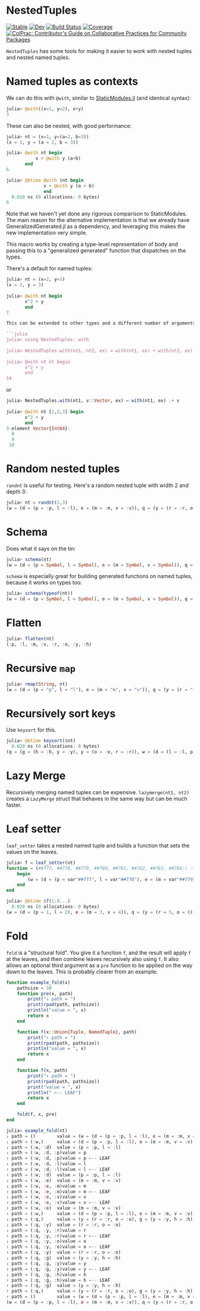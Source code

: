 # NestedTuples

[![Stable](https://img.shields.io/badge/docs-stable-blue.svg)](https://cscherrer.github.io/NestedTuples.jl/stable)
[![Dev](https://img.shields.io/badge/docs-dev-blue.svg)](https://cscherrer.github.io/NestedTuples.jl/dev)
[![Build Status](https://github.com/cscherrer/NestedTuples.jl/workflows/CI/badge.svg)](https://github.com/cscherrer/NestedTuples.jl/actions)
[![Coverage](https://codecov.io/gh/cscherrer/NestedTuples.jl/branch/master/graph/badge.svg)](https://codecov.io/gh/cscherrer/NestedTuples.jl)
[![ColPrac: Contributor's Guide on Collaborative Practices for Community Packages](https://img.shields.io/badge/ColPrac-Contributor's%20Guide-blueviolet)](https://github.com/SciML/ColPrac)

`NestedTuples` has some tools for making it easier to work with nested tuples and nested named tuples.

# Named tuples as contexts

We can do this with `@with`, similar to [StaticModules.jl](https://github.com/MasonProtter/StaticModules.jl) (and identical syntax):

```julia
julia> @with((x=1, y=2), x+y)
3
```

These can also be nested, with good performance:
```julia
julia> nt = (x=1, y=(a=2, b=3))
(x = 1, y = (a = 2, b = 3))

julia> @with nt begin
           x + @with y (a+b)
       end
6

julia> @btime @with $nt begin
              x + @with y (a + b)
              end
  0.010 ns (0 allocations: 0 bytes)
6
```

Note that we haven't yet done any rigorous comparison to StaticModules. The main reason for the alternative implementation is that we already have GeneralizedGenerated.jl as a dependency, and leveraging this makes the new implementation very simple.

This macro works by creating a type-level representation of body and passing this to a "generalized generated" function that dispatches on the types.

There's a default for named tuples:

```julia
julia> nt = (x=2, y=3)
(x = 2, y = 3)
  
julia> @with nt begin
       x^2 + y
       end
7

This can be extended to other types and a different number of arguments. For example,

```julia
julia> using NestedTuples: with
  
julia> NestedTuples.with(nt1, nt2, ex) = with(nt1, ex) + with(nt2, ex)
  
julia> @with nt nt begin
       x^2 + y
       end
14
```

  or

```julia
julia> NestedTuples.with(nt1, v::Vector, ex) = with(nt1, ex) .+ v
  
julia> @with nt [1,2,3] begin
       x^2 + y
       end
3-element Vector{Int64}:
  8
  9
 10
```

# Random nested tuples

`randnt` is useful for testing. Here's a random nested tuple with width 2 and depth 3:
```julia
julia> nt = randnt(2,3)
(w = (d = (p = :p, l = :l), e = (m = :m, v = :v)), q = (y = (r = :r, o = :o), g = (y = :y, h = :h)))
```

# Schema

Does what it says on the tin:
```julia
julia> schema(nt)
(w = (d = (p = Symbol, l = Symbol), e = (m = Symbol, v = Symbol)), q = (y = (r = Symbol, o = Symbol), g = (y = Symbol, h = Symbol)))
```

`schema` is especially great for building generated functions on named tuples, because it works on types too:

```julia
julia> schema(typeof(nt))
(w = (d = (p = Symbol, l = Symbol), e = (m = Symbol, v = Symbol)), q = (y = (r = Symbol, o = Symbol), g = (y = Symbol, h = Symbol)))
```

# Flatten

```julia
julia> flatten(nt)
(:p, :l, :m, :v, :r, :o, :y, :h)
```

# Recursive `map`

```julia
julia> rmap(String, nt)
(w = (d = (p = "p", l = "l"), e = (m = "m", v = "v")), q = (y = (r = "r", o = "o"), g = (y = "y", h = "h")))
```

# Recursively sort keys

Use `keysort` for this.

```julia
julia> @btime keysort($nt)
  0.020 ns (0 allocations: 0 bytes)
(q = (g = (h = :h, y = :y), y = (o = :o, r = :r)), w = (d = (l = :l, p = :p), e = (m = :m, v = :v)))
```

# Lazy Merge

Recursively merging named tuples can be expensive. `lazymerge(nt1, nt2)` creates a `LazyMerge` struct that behaves in the same way but can be much faster. 

# Leaf setter

`leaf_setter` takes a nested named tuple and builds a function that sets the values on the leaves.

```julia
julia> f = leaf_setter(nt)
function = (##777, ##778, ##779, ##780, ##781, ##782, ##783, ##784;) -> begin
    begin
        (w = (d = (p = var"##777", l = var"##778"), e = (m = var"##779", v = var"##780")), q = (y = (r = var"##781", o = var"##782"), g = (y = var"##783", h = var"##784")))
    end
end

julia> @btime $f(1:8...)
  0.020 ns (0 allocations: 0 bytes)
(w = (d = (p = 1, l = 2), e = (m = 3, v = 4)), q = (y = (r = 5, o = 6), g = (y = 7, h = 8)))
```

# Fold

`fold` is a "structural fold". You give it a function `f`, and the result will apply `f` at the leaves, and then combine leaves recursively also using `f`. It also allows an optional third argument as a `pre` function to be applied on the way down to the leaves. This is probably clearer from an example:

```julia
function example_fold(x) 
    pathsize = 10
    function pre(x, path)
        print("↓ path = ")
        print(rpad(path, pathsize))
        println("value = ", x)
        return x
    end 

    function f(x::Union{Tuple, NamedTuple}, path)
        print("↑ path = ")
        print(rpad(path, pathsize))
        println("value = ", x)
        return x
    end 

    function f(x, path)
        print("↑ path = ")
        print(rpad(path, pathsize))
        print("value = ", x)
        println(" ←-- LEAF")
        return x
    end 

    fold(f, x, pre)
end

julia> example_fold(nt)
↓ path = ()        value = (w = (d = (p = :p, l = :l), e = (m = :m, v = :v)), q = (y = (r = :r, o = :o), g = (y = :y, h = :h)))
↓ path = (:w,)     value = (d = (p = :p, l = :l), e = (m = :m, v = :v))
↓ path = (:w, :d)  value = (p = :p, l = :l)
↓ path = (:w, :d, :p)value = p
↑ path = (:w, :d, :p)value = p ←-- LEAF
↓ path = (:w, :d, :l)value = l
↑ path = (:w, :d, :l)value = l ←-- LEAF
↑ path = (:w, :d)  value = (p = :p, l = :l)
↓ path = (:w, :e)  value = (m = :m, v = :v)
↓ path = (:w, :e, :m)value = m
↑ path = (:w, :e, :m)value = m ←-- LEAF
↓ path = (:w, :e, :v)value = v
↑ path = (:w, :e, :v)value = v ←-- LEAF
↑ path = (:w, :e)  value = (m = :m, v = :v)
↑ path = (:w,)     value = (d = (p = :p, l = :l), e = (m = :m, v = :v))
↓ path = (:q,)     value = (y = (r = :r, o = :o), g = (y = :y, h = :h))
↓ path = (:q, :y)  value = (r = :r, o = :o)
↓ path = (:q, :y, :r)value = r
↑ path = (:q, :y, :r)value = r ←-- LEAF
↓ path = (:q, :y, :o)value = o
↑ path = (:q, :y, :o)value = o ←-- LEAF
↑ path = (:q, :y)  value = (r = :r, o = :o)
↓ path = (:q, :g)  value = (y = :y, h = :h)
↓ path = (:q, :g, :y)value = y
↑ path = (:q, :g, :y)value = y ←-- LEAF
↓ path = (:q, :g, :h)value = h
↑ path = (:q, :g, :h)value = h ←-- LEAF
↑ path = (:q, :g)  value = (y = :y, h = :h)
↑ path = (:q,)     value = (y = (r = :r, o = :o), g = (y = :y, h = :h))
↑ path = ()        value = (w = (d = (p = :p, l = :l), e = (m = :m, v = :v)), q = (y = (r = :r, o = :o), g = (y = :y, h = :h)))
(w = (d = (p = :p, l = :l), e = (m = :m, v = :v)), q = (y = (r = :r, o = :o), g = (y = :y, h = :h)))
```
